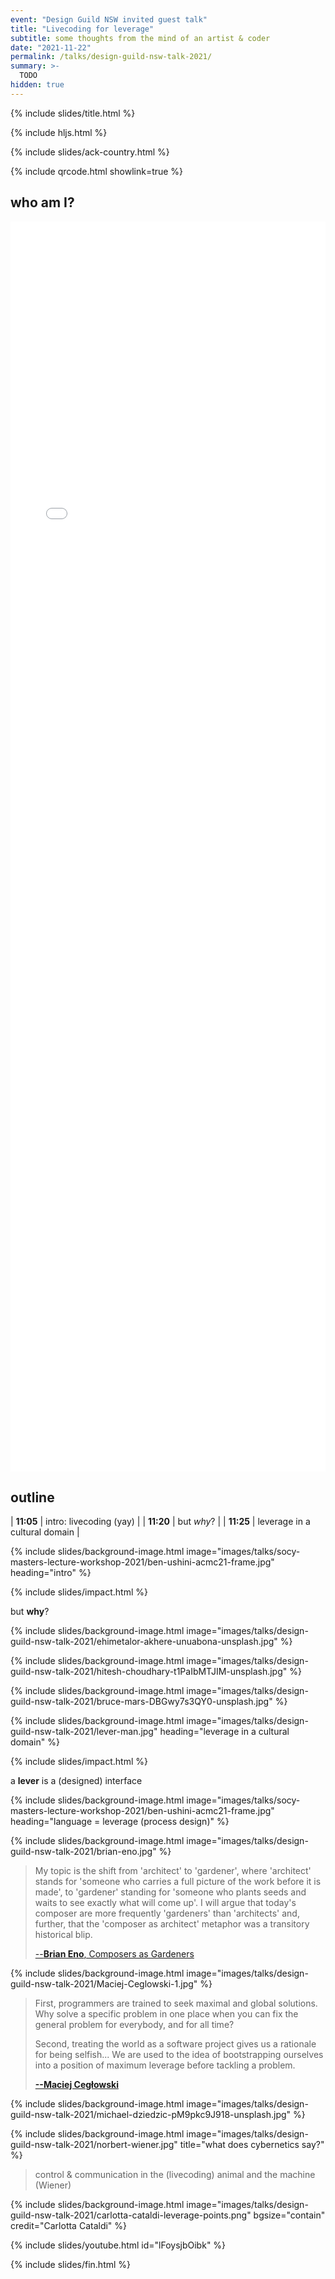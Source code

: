 ```yaml
---
event: "Design Guild NSW invited guest talk"
title: "Livecoding for leverage"
subtitle: some thoughts from the mind of an artist & coder
date: "2021-11-22"
permalink: /talks/design-guild-nsw-talk-2021/
summary: >-
  TODO
hidden: true
---
```


{% include slides/title.html %}

{% include hljs.html %}

{% include slides/ack-country.html %}

{% include qrcode.html showlink=true %}

## who am I?

<iframe src="{% link index.md %}" class="stretch" style="width:100%;height:50vh;" frameborder="0"></iframe>

## outline

| **11:05** | intro: livecoding (yay)       |
| **11:20** | but _why_?                    |
| **11:25** | leverage in a cultural domain |

{% include slides/background-image.html image="images/talks/socy-masters-lecture-workshop-2021/ben-ushini-acmc21-frame.jpg" heading="intro" %}

{% include slides/impact.html %}

but **why**?

{% include slides/background-image.html image="images/talks/design-guild-nsw-talk-2021/ehimetalor-akhere-unuabona-unsplash.jpg" %}

{% include slides/background-image.html image="images/talks/design-guild-nsw-talk-2021/hitesh-choudhary-t1PaIbMTJIM-unsplash.jpg" %}

{% include slides/background-image.html image="images/talks/design-guild-nsw-talk-2021/bruce-mars-DBGwy7s3QY0-unsplash.jpg" %}

{% include slides/background-image.html image="images/talks/design-guild-nsw-talk-2021/lever-man.jpg" heading="leverage in a cultural domain" %}

{% include slides/impact.html %}

a **lever** is a (designed) interface

{% include slides/background-image.html image="images/talks/socy-masters-lecture-workshop-2021/ben-ushini-acmc21-frame.jpg" heading="language = leverage (process design)" %}

{% include slides/background-image.html image="images/talks/design-guild-nsw-talk-2021/brian-eno.jpg" %}

> My topic is the shift from 'architect' to 'gardener', where 'architect' stands
> for 'someone who carries a full picture of the work before it is made', to
> 'gardener' standing for 'someone who plants seeds and waits to see exactly
> what will come up'. I will argue that today's composer are more frequently
> 'gardeners' than 'architects' and, further, that the 'composer as architect'
> metaphor was a transitory historical blip.
>
> [--**Brian Eno**, Composers as
> Gardeners](https://www.edge.org/conversation/brian_eno-composers-as-gardeners)

{% include slides/background-image.html image="images/talks/design-guild-nsw-talk-2021/Maciej-Ceglowski-1.jpg" %}

> First, programmers are trained to seek maximal and global solutions. Why solve
> a specific problem in one place when you can fix the general problem for
> everybody, and for all time?
>
> Second, treating the world as a software project gives us a rationale for
> being selfish... We are used to the idea of bootstrapping ourselves into a
> position of maximum leverage before tackling a problem.
>
> [**--Maciej Cegłowski**](https://idlewords.com/talks/sase_panel.htm)

{% include slides/background-image.html image="images/talks/design-guild-nsw-talk-2021/michael-dziedzic-pM9pkc9J918-unsplash.jpg" %}

{% include slides/background-image.html image="images/talks/design-guild-nsw-talk-2021/norbert-wiener.jpg" title="what does cybernetics say?" %}

> control & communication in the (livecoding) animal and the machine (Wiener)

{% include slides/background-image.html image="images/talks/design-guild-nsw-talk-2021/carlotta-cataldi-leverage-points.png" bgsize="contain" credit="Carlotta Cataldi" %}

{% include slides/youtube.html id="lFoysjbOibk" %}

{% include slides/fin.html %}

